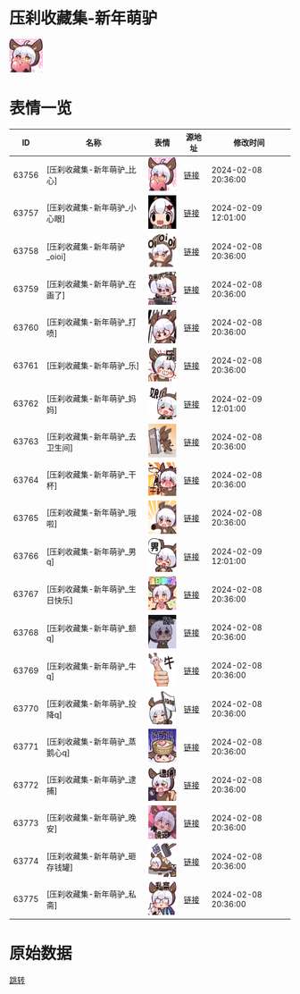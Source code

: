 # 压刹收藏集-新年萌驴

<img src="./cover.png" height="60" alt="cover" />

# 表情一览

|ID|名称|表情|源地址|修改时间|
|----|----|----|----|----|
|63756|[压刹收藏集-新年萌驴_比心]|<img src="./pic/063756_%5B压刹收藏集-新年萌驴_比心%5D.png" height="60" alt="比心"/>|[链接](https://i0.hdslb.com/bfs/garb/d85e27a0e193c678dbbc346d473899375e647107.png)|2024-02-08 20:36:00|
|63757|[压刹收藏集-新年萌驴_小心眼]|<img src="./pic/063757_%5B压刹收藏集-新年萌驴_小心眼%5D.png" height="60" alt="小心眼"/>|[链接](https://i0.hdslb.com/bfs/garb/9e8f7503b9cce52d177e0254b129aff0278b88ed.png)|2024-02-09 12:01:00|
|63758|[压刹收藏集-新年萌驴_oioi]|<img src="./pic/063758_%5B压刹收藏集-新年萌驴_oioi%5D.png" height="60" alt="oioi"/>|[链接](https://i0.hdslb.com/bfs/garb/58abde990b2dc3303614aedf33376ee4d1c6e913.png)|2024-02-08 20:36:00|
|63759|[压刹收藏集-新年萌驴_在画了]|<img src="./pic/063759_%5B压刹收藏集-新年萌驴_在画了%5D.png" height="60" alt="在画了"/>|[链接](https://i0.hdslb.com/bfs/garb/ca5abc0b3680a07deea09c2260c1f38839cdad9f.png)|2024-02-08 20:36:00|
|63760|[压刹收藏集-新年萌驴_打喷]|<img src="./pic/063760_%5B压刹收藏集-新年萌驴_打喷%5D.png" height="60" alt="打喷"/>|[链接](https://i0.hdslb.com/bfs/garb/96786516daed7468ac4aef15372e7a7b760b50a1.png)|2024-02-08 20:36:00|
|63761|[压刹收藏集-新年萌驴_乐]|<img src="./pic/063761_%5B压刹收藏集-新年萌驴_乐%5D.png" height="60" alt="乐"/>|[链接](https://i0.hdslb.com/bfs/garb/526091babc50e4262e06fb34b90199b81a2e189b.png)|2024-02-08 20:36:00|
|63762|[压刹收藏集-新年萌驴_妈妈]|<img src="./pic/063762_%5B压刹收藏集-新年萌驴_妈妈%5D.png" height="60" alt="妈妈"/>|[链接](https://i0.hdslb.com/bfs/garb/d076f8a5471e7fc98d4b9a6fc6a2d8e5c78ec7a1.png)|2024-02-09 12:01:00|
|63763|[压刹收藏集-新年萌驴_去卫生间]|<img src="./pic/063763_%5B压刹收藏集-新年萌驴_去卫生间%5D.png" height="60" alt="去卫生间"/>|[链接](https://i0.hdslb.com/bfs/garb/cfd965fffa9972c161ff4e7e1dc23f9457e4917d.png)|2024-02-08 20:36:00|
|63764|[压刹收藏集-新年萌驴_干杯]|<img src="./pic/063764_%5B压刹收藏集-新年萌驴_干杯%5D.png" height="60" alt="干杯"/>|[链接](https://i0.hdslb.com/bfs/garb/81b2c86651ac42ee99f4d3e952cec64a4ecac0ef.png)|2024-02-08 20:36:00|
|63765|[压刹收藏集-新年萌驴_哦啦]|<img src="./pic/063765_%5B压刹收藏集-新年萌驴_哦啦%5D.png" height="60" alt="哦啦"/>|[链接](https://i0.hdslb.com/bfs/garb/e0e902af2231b5a65f656d74e89c12f92f5c5d25.png)|2024-02-08 20:36:00|
|63766|[压刹收藏集-新年萌驴_男q]|<img src="./pic/063766_%5B压刹收藏集-新年萌驴_男q%5D.png" height="60" alt="男q"/>|[链接](https://i0.hdslb.com/bfs/garb/7a62f0a77806fb2932bb77f38f91d077decdd233.png)|2024-02-09 12:01:00|
|63767|[压刹收藏集-新年萌驴_生日快乐]|<img src="./pic/063767_%5B压刹收藏集-新年萌驴_生日快乐%5D.png" height="60" alt="生日快乐"/>|[链接](https://i0.hdslb.com/bfs/garb/a9cf027a517fd8b60ff909077b22c61465158147.png)|2024-02-08 20:36:00|
|63768|[压刹收藏集-新年萌驴_额q]|<img src="./pic/063768_%5B压刹收藏集-新年萌驴_额q%5D.png" height="60" alt="额q"/>|[链接](https://i0.hdslb.com/bfs/garb/0240faa3b2ab7739d42fb450d412015b74da0bdb.png)|2024-02-08 20:36:00|
|63769|[压刹收藏集-新年萌驴_牛q]|<img src="./pic/063769_%5B压刹收藏集-新年萌驴_牛q%5D.png" height="60" alt="牛q"/>|[链接](https://i0.hdslb.com/bfs/garb/b5b1f45e051a0e4d0c61ea1c9216a9de33ffee6e.png)|2024-02-08 20:36:00|
|63770|[压刹收藏集-新年萌驴_投降q]|<img src="./pic/063770_%5B压刹收藏集-新年萌驴_投降q%5D.png" height="60" alt="投降q"/>|[链接](https://i0.hdslb.com/bfs/garb/01687e0ad2a1f186de49f8e32f743cea05f78c68.png)|2024-02-08 20:36:00|
|63771|[压刹收藏集-新年萌驴_蒸鹅心q]|<img src="./pic/063771_%5B压刹收藏集-新年萌驴_蒸鹅心q%5D.png" height="60" alt="蒸鹅心q"/>|[链接](https://i0.hdslb.com/bfs/garb/e7f6aa500ffb212c54b6920c9d1bd777bcb993b9.png)|2024-02-08 20:36:00|
|63772|[压刹收藏集-新年萌驴_逮捕]|<img src="./pic/063772_%5B压刹收藏集-新年萌驴_逮捕%5D.png" height="60" alt="逮捕"/>|[链接](https://i0.hdslb.com/bfs/garb/5a6ea2d2a52855aed7960a62cd8052b5d55e04a1.png)|2024-02-08 20:36:00|
|63773|[压刹收藏集-新年萌驴_晚安]|<img src="./pic/063773_%5B压刹收藏集-新年萌驴_晚安%5D.png" height="60" alt="晚安"/>|[链接](https://i0.hdslb.com/bfs/garb/21fabebab974836f02419bce394463432a49bfd3.png)|2024-02-08 20:36:00|
|63774|[压刹收藏集-新年萌驴_砸存钱罐]|<img src="./pic/063774_%5B压刹收藏集-新年萌驴_砸存钱罐%5D.png" height="60" alt="砸存钱罐"/>|[链接](https://i0.hdslb.com/bfs/garb/81d0f273bcd68742e00fd6fe8688a57c7c2e8fb7.png)|2024-02-08 20:36:00|
|63775|[压刹收藏集-新年萌驴_私斋]|<img src="./pic/063775_%5B压刹收藏集-新年萌驴_私斋%5D.png" height="60" alt="私斋"/>|[链接](https://i0.hdslb.com/bfs/garb/9aaa2030dae3bb174427443028574c3360f76018.png)|2024-02-08 20:36:00|

# 原始数据

[跳转](./raw.json)


